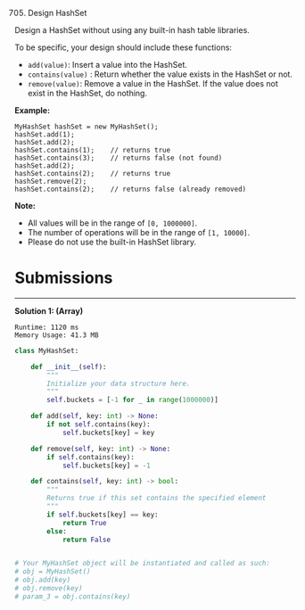 705. Design HashSet

Design a HashSet without using any built-in hash table libraries.

To be specific, your design should include these functions:

* `add(value)`: Insert a value into the HashSet. 
* `contains(value)` : Return whether the value exists in the HashSet or not.
* `remove(value)`: Remove a value in the HashSet. If the value does not exist in the HashSet, do nothing.

**Example:**
```
MyHashSet hashSet = new MyHashSet();
hashSet.add(1);         
hashSet.add(2);         
hashSet.contains(1);    // returns true
hashSet.contains(3);    // returns false (not found)
hashSet.add(2);          
hashSet.contains(2);    // returns true
hashSet.remove(2);          
hashSet.contains(2);    // returns false (already removed)
```

**Note:**

* All values will be in the range of `[0, 1000000]`.
* The number of operations will be in the range of `[1, 10000]`.
* Please do not use the built-in HashSet library.

# Submissions
---
**Solution 1: (Array)**
```
Runtime: 1120 ms
Memory Usage: 41.3 MB
```
```python
class MyHashSet:

    def __init__(self):
        """
        Initialize your data structure here.
        """
        self.buckets = [-1 for _ in range(1000000)]

    def add(self, key: int) -> None:
        if not self.contains(key):
            self.buckets[key] = key

    def remove(self, key: int) -> None:
        if self.contains(key):
            self.buckets[key] = -1

    def contains(self, key: int) -> bool:
        """
        Returns true if this set contains the specified element
        """
        if self.buckets[key] == key:
            return True
        else:
            return False


# Your MyHashSet object will be instantiated and called as such:
# obj = MyHashSet()
# obj.add(key)
# obj.remove(key)
# param_3 = obj.contains(key)
```